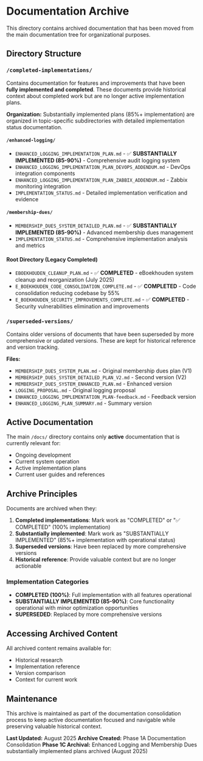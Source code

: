 # Documentation Archive

This directory contains archived documentation that has been moved from the main documentation tree for organizational purposes.

## Directory Structure

### `/completed-implementations/`
Contains documentation for features and improvements that have been **fully implemented and completed**. These documents provide historical context about completed work but are no longer active implementation plans.

**Organization:** Substantially implemented plans (85%+ implementation) are organized in topic-specific subdirectories with detailed implementation status documentation.

#### `/enhanced-logging/`
- `ENHANCED_LOGGING_IMPLEMENTATION_PLAN.md` - ✅ **SUBSTANTIALLY IMPLEMENTED (85-90%)** - Comprehensive audit logging system
- `ENHANCED_LOGGING_IMPLEMENTATION_PLAN_DEVOPS_ADDENDUM.md` - DevOps integration components
- `ENHANCED_LOGGING_IMPLEMENTATION_PLAN_ZABBIX_ADDENDUM.md` - Zabbix monitoring integration
- `IMPLEMENTATION_STATUS.md` - Detailed implementation verification and evidence

#### `/membership-dues/`
- `MEMBERSHIP_DUES_SYSTEM_DETAILED_PLAN.md` - ✅ **SUBSTANTIALLY IMPLEMENTED (85-90%)** - Advanced membership dues management
- `IMPLEMENTATION_STATUS.md` - Comprehensive implementation analysis and metrics

#### Root Directory (Legacy Completed)
- `EBOEKHOUDEN_CLEANUP_PLAN.md` - ✅ **COMPLETED** - eBoekhouden system cleanup and reorganization (July 2025)
- `E_BOEKHOUDEN_CODE_CONSOLIDATION_COMPLETE.md` - ✅ **COMPLETED** - Code consolidation reducing codebase by 55%
- `E_BOEKHOUDEN_SECURITY_IMPROVEMENTS_COMPLETE.md` - ✅ **COMPLETED** - Security vulnerabilities elimination and improvements

### `/superseded-versions/`
Contains older versions of documents that have been superseded by more comprehensive or updated versions. These are kept for historical reference and version tracking.

**Files:**
- `MEMBERSHIP_DUES_SYSTEM_PLAN.md` - Original membership dues plan (V1)
- `MEMBERSHIP_DUES_SYSTEM_DETAILED_PLAN_V2.md` - Second version (V2)
- `MEMBERSHIP_DUES_SYSTEM_ENHANCED_PLAN.md` - Enhanced version
- `LOGGING_PROPOSAL.md` - Original logging proposal
- `ENHANCED_LOGGING_IMPLEMENTATION_PLAN-feedback.md` - Feedback version
- `ENHANCED_LOGGING_PLAN_SUMMARY.md` - Summary version

## Active Documentation

The main `/docs/` directory contains only **active** documentation that is currently relevant for:
- Ongoing development
- Current system operation
- Active implementation plans
- Current user guides and references

## Archive Principles

Documents are archived when they:
1. **Completed implementations**: Mark work as "COMPLETED" or "✅ COMPLETED" (100% implementation)
2. **Substantially implemented**: Mark work as "SUBSTANTIALLY IMPLEMENTED" (85%+ implementation with operational status)
3. **Superseded versions**: Have been replaced by more comprehensive versions
4. **Historical reference**: Provide valuable context but are no longer actionable

### Implementation Categories
- **COMPLETED (100%)**: Full implementation with all features operational
- **SUBSTANTIALLY IMPLEMENTED (85-90%)**: Core functionality operational with minor optimization opportunities
- **SUPERSEDED**: Replaced by more comprehensive versions

## Accessing Archived Content

All archived content remains available for:
- Historical research
- Implementation reference
- Version comparison
- Context for current work

## Maintenance

This archive is maintained as part of the documentation consolidation process to keep active documentation focused and navigable while preserving valuable historical context.

**Last Updated:** August 2025
**Archive Created:** Phase 1A Documentation Consolidation
**Phase 1C Archival:** Enhanced Logging and Membership Dues substantially implemented plans archived (August 2025)
